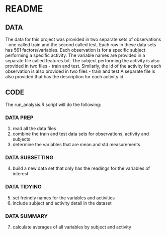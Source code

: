 # README 

## DATA
The data for this project was provided in two separate sets of observations - one called train and the second called test. Each row in these data sets has 561 factors/variables. Each observation is for a specific subject performing a specific activity. 
The variable names are provided in a separate file called features.txt.
The subject performing the activity is also provided in two files - train and test.
Similarly, the id of the activity for each observation is also provided in two files - train and test
A separate file is also provided that has the description for each activity id.


## CODE
The run_analysis.R script will do the following:

### DATA PREP
1. read all the data files 
2. combine the train and test data sets for observations, activity and subjects
3. determine the variables that are mean and std measurements
### DATA SUBSETTING
4. build a new data set that only has the readings for the variables of interest
### DATA TIDYING
5. set freindly names for the variables and activities
6. include subject and activity detail in the dataset
### DATA SUMMARY
7. calculate averages of all variables by subject and activity